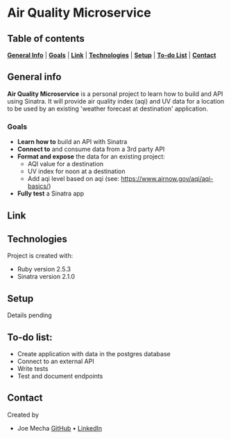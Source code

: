 # Air Quality Microservice

## Table of contents
[**General Info**](#general-info) |
[**Goals**](#goals) |
[**Link**](#link) |
[**Technologies**](#technologies) |
[**Setup**](#setup) |
[**To-do List**](#todo) |
[**Contact**](contact)


## General info
__Air Quality Microservice__ is a personal project to learn how to build and API using Sinatra. It will provide air quality index (aqi) and UV data for a location to be used by an existing 'weather forecast at destination' application.


### Goals
  - __Learn how to__ build an API with Sinatra
  - __Connect to__ and consume data from a 3rd party API
  - __Format and expose__ the data for an existing project:
     - AQI value for a destination
     - UV index for noon at a destination
     - Add aqi level based on aqi (see: https://www.airnow.gov/aqi/aqi-basics/)
  - __Fully test__ a Sinatra app


## Link
<!-- ### [https://down-draft.herokuapp.com/](https://down-draft.herokuapp.com/) -->


## Technologies
Project is created with:
* Ruby version 2.5.3
* Sinatra version 2.1.0


## Setup
Details pending


## To-do list:
* Create application with data in the postgres database
* Connect to an external API
* Write tests
* Test and document endpoints


## Contact
Created by
* Joe Mecha [GitHub](https://github.com/joemecha) • [LinkedIn](https://www.linkedin.com/in/joemecha/)
